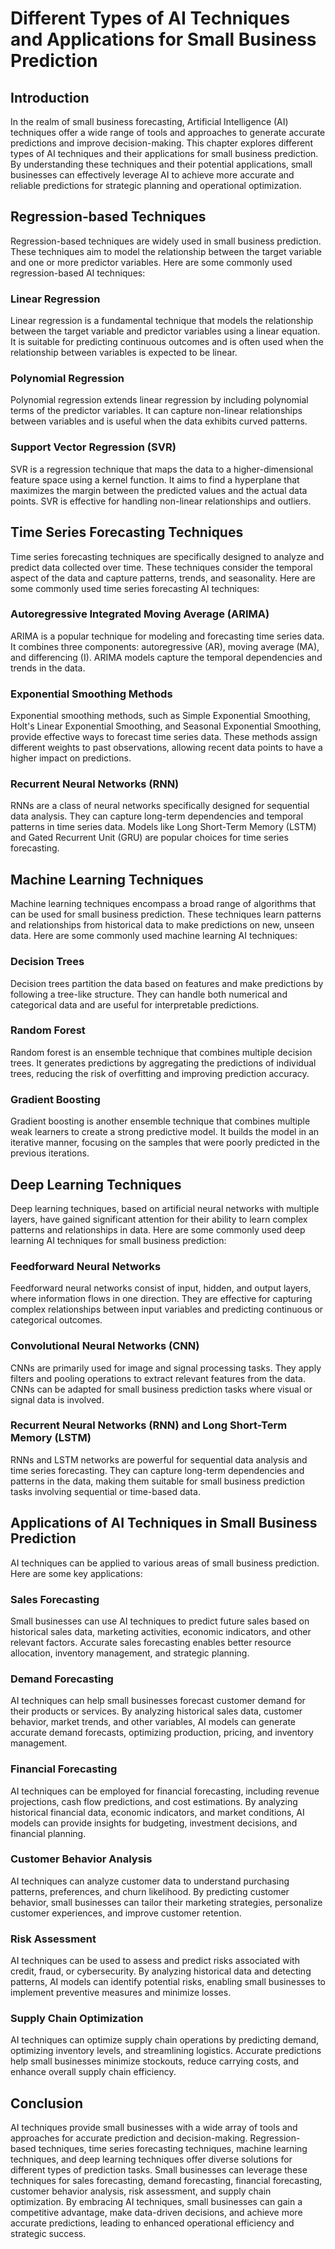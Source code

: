 # Different Types of AI Techniques and Applications for Small Business Prediction

## Introduction

In the realm of small business forecasting, Artificial Intelligence (AI) techniques offer a wide range of tools and approaches to generate accurate predictions and improve decision-making. This chapter explores different types of AI techniques and their applications for small business prediction. By understanding these techniques and their potential applications, small businesses can effectively leverage AI to achieve more accurate and reliable predictions for strategic planning and operational optimization.

## Regression-based Techniques

Regression-based techniques are widely used in small business prediction. These techniques aim to model the relationship between the target variable and one or more predictor variables. Here are some commonly used regression-based AI techniques:

### Linear Regression

Linear regression is a fundamental technique that models the relationship between the target variable and predictor variables using a linear equation. It is suitable for predicting continuous outcomes and is often used when the relationship between variables is expected to be linear.

### Polynomial Regression

Polynomial regression extends linear regression by including polynomial terms of the predictor variables. It can capture non-linear relationships between variables and is useful when the data exhibits curved patterns.

### Support Vector Regression (SVR)

SVR is a regression technique that maps the data to a higher-dimensional feature space using a kernel function. It aims to find a hyperplane that maximizes the margin between the predicted values and the actual data points. SVR is effective for handling non-linear relationships and outliers.

## Time Series Forecasting Techniques

Time series forecasting techniques are specifically designed to analyze and predict data collected over time. These techniques consider the temporal aspect of the data and capture patterns, trends, and seasonality. Here are some commonly used time series forecasting AI techniques:

### Autoregressive Integrated Moving Average (ARIMA)

ARIMA is a popular technique for modeling and forecasting time series data. It combines three components: autoregressive (AR), moving average (MA), and differencing (I). ARIMA models capture the temporal dependencies and trends in the data.

### Exponential Smoothing Methods

Exponential smoothing methods, such as Simple Exponential Smoothing, Holt's Linear Exponential Smoothing, and Seasonal Exponential Smoothing, provide effective ways to forecast time series data. These methods assign different weights to past observations, allowing recent data points to have a higher impact on predictions.

### Recurrent Neural Networks (RNN)

RNNs are a class of neural networks specifically designed for sequential data analysis. They can capture long-term dependencies and temporal patterns in time series data. Models like Long Short-Term Memory (LSTM) and Gated Recurrent Unit (GRU) are popular choices for time series forecasting.

## Machine Learning Techniques

Machine learning techniques encompass a broad range of algorithms that can be used for small business prediction. These techniques learn patterns and relationships from historical data to make predictions on new, unseen data. Here are some commonly used machine learning AI techniques:

### Decision Trees

Decision trees partition the data based on features and make predictions by following a tree-like structure. They can handle both numerical and categorical data and are useful for interpretable predictions.

### Random Forest

Random forest is an ensemble technique that combines multiple decision trees. It generates predictions by aggregating the predictions of individual trees, reducing the risk of overfitting and improving prediction accuracy.

### Gradient Boosting

Gradient boosting is another ensemble technique that combines multiple weak learners to create a strong predictive model. It builds the model in an iterative manner, focusing on the samples that were poorly predicted in the previous iterations.

## Deep Learning Techniques

Deep learning techniques, based on artificial neural networks with multiple layers, have gained significant attention for their ability to learn complex patterns and relationships in data. Here are some commonly used deep learning AI techniques for small business prediction:

### Feedforward Neural Networks

Feedforward neural networks consist of input, hidden, and output layers, where information flows in one direction. They are effective for capturing complex relationships between input variables and predicting continuous or categorical outcomes.

### Convolutional Neural Networks (CNN)

CNNs are primarily used for image and signal processing tasks. They apply filters and pooling operations to extract relevant features from the data. CNNs can be adapted for small business prediction tasks where visual or signal data is involved.

### Recurrent Neural Networks (RNN) and Long Short-Term Memory (LSTM)

RNNs and LSTM networks are powerful for sequential data analysis and time series forecasting. They can capture long-term dependencies and patterns in the data, making them suitable for small business prediction tasks involving sequential or time-based data.

## Applications of AI Techniques in Small Business Prediction

AI techniques can be applied to various areas of small business prediction. Here are some key applications:

### Sales Forecasting

Small businesses can use AI techniques to predict future sales based on historical sales data, marketing activities, economic indicators, and other relevant factors. Accurate sales forecasting enables better resource allocation, inventory management, and strategic planning.

### Demand Forecasting

AI techniques can help small businesses forecast customer demand for their products or services. By analyzing historical sales data, customer behavior, market trends, and other variables, AI models can generate accurate demand forecasts, optimizing production, pricing, and inventory management.

### Financial Forecasting

AI techniques can be employed for financial forecasting, including revenue projections, cash flow predictions, and cost estimations. By analyzing historical financial data, economic indicators, and market conditions, AI models can provide insights for budgeting, investment decisions, and financial planning.

### Customer Behavior Analysis

AI techniques can analyze customer data to understand purchasing patterns, preferences, and churn likelihood. By predicting customer behavior, small businesses can tailor their marketing strategies, personalize customer experiences, and improve customer retention.

### Risk Assessment

AI techniques can be used to assess and predict risks associated with credit, fraud, or cybersecurity. By analyzing historical data and detecting patterns, AI models can identify potential risks, enabling small businesses to implement preventive measures and minimize losses.

### Supply Chain Optimization

AI techniques can optimize supply chain operations by predicting demand, optimizing inventory levels, and streamlining logistics. Accurate predictions help small businesses minimize stockouts, reduce carrying costs, and enhance overall supply chain efficiency.

## Conclusion

AI techniques provide small businesses with a wide array of tools and approaches for accurate prediction and decision-making. Regression-based techniques, time series forecasting techniques, machine learning techniques, and deep learning techniques offer diverse solutions for different types of prediction tasks. Small businesses can leverage these techniques for sales forecasting, demand forecasting, financial forecasting, customer behavior analysis, risk assessment, and supply chain optimization. By embracing AI techniques, small businesses can gain a competitive advantage, make data-driven decisions, and achieve more accurate predictions, leading to enhanced operational efficiency and strategic success.
